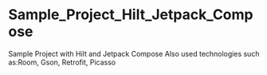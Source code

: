 # Sample_Project_Hilt_Jetpack_Compose
Sample Project with Hilt and Jetpack Compose
Also used technologies such as:Room, Gson, Retrofit, Picasso
